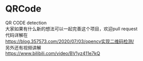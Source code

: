 # QRCode
QR CODE detection</br>
大家如果有什么新的想法可以一起完善这个项目，欢迎pull request</br>
代码详解在</br>
https://blog.357573.com/2020/07/03/opencv实现二维码检测/ </br>
另外还有视频讲解</br>
https://www.bilibili.com/video/BV1yz411e7kQ

